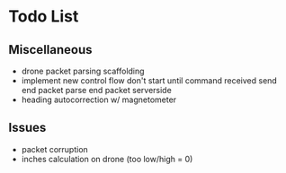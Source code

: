 # Todo List

## Miscellaneous
* drone packet parsing scaffolding
* implement new control flow
    don't start until command received
    send end packet
    parse end packet serverside
* heading autocorrection w/ magnetometer

## Issues
* packet corruption
* inches calculation on drone (too low/high = 0)
